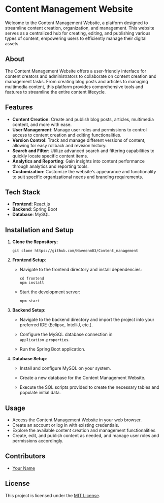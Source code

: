 # Content Management Website

Welcome to the Content Management Website, a platform designed to streamline content creation, organization, and management. This website serves as a centralized hub for creating, editing, and publishing various types of content, empowering users to efficiently manage their digital assets.

## About

The Content Management Website offers a user-friendly interface for content creators and administrators to collaborate on content creation and management tasks. From creating blog posts and articles to managing multimedia content, this platform provides comprehensive tools and features to streamline the entire content lifecycle.

## Features

- **Content Creation**: Create and publish blog posts, articles, multimedia content, and more with ease.
- **User Management**: Manage user roles and permissions to control access to content creation and editing functionalities.
- **Version Control**: Track and manage different versions of content, allowing for easy rollback and revision history.
- **Search and Filter**: Utilize advanced search and filtering capabilities to quickly locate specific content items.
- **Analytics and Reporting**: Gain insights into content performance through analytics and reporting tools.
- **Customization**: Customize the website's appearance and functionality to suit specific organizational needs and branding requirements.

## Tech Stack

- **Frontend**: React.js
- **Backend**: Spring Boot
- **Database**: MySQL

## Installation and Setup

1. **Clone the Repository**:

   ```
   git clone https://github.com/Naveenm03/Content_management
   ```

2. **Frontend Setup**:

   - Navigate to the frontend directory and install dependencies:

     ```
     cd frontend
     npm install
     ```

   - Start the development server:

     ```
     npm start
     ```

3. **Backend Setup**:

   - Navigate to the backend directory and import the project into your preferred IDE (Eclipse, IntelliJ, etc.).

   - Configure the MySQL database connection in `application.properties`.

   - Run the Spring Boot application.

4. **Database Setup**:

   - Install and configure MySQL on your system.

   - Create a new database for the Content Management Website.

   - Execute the SQL scripts provided to create the necessary tables and populate initial data.

## Usage

- Access the Content Management Website in your web browser.
- Create an account or log in with existing credentials.
- Explore the available content creation and management functionalities.
- Create, edit, and publish content as needed, and manage user roles and permissions accordingly.

## Contributors

- [Your Name](https://github.com/your_username)

## License

This project is licensed under the [MIT License](LICENSE).
